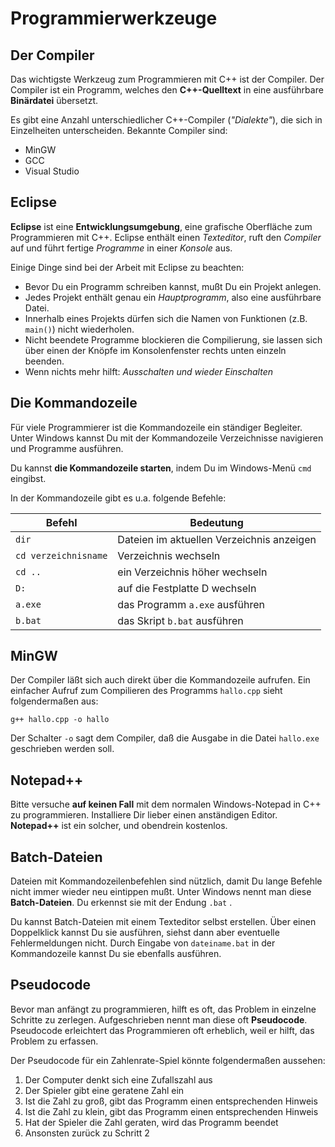 
# Programmierwerkzeuge

## Der Compiler

Das wichtigste Werkzeug zum Programmieren mit C++ ist der Compiler. Der Compiler ist ein Programm, welches den **C++-Quelltext** in eine ausführbare **Binärdatei** übersetzt. 

Es gibt eine Anzahl unterschiedlicher C++-Compiler (*"Dialekte"*), die sich in Einzelheiten unterscheiden. Bekannte Compiler sind:

* MinGW
* GCC
* Visual Studio


## Eclipse

**Eclipse** ist eine **Entwicklungsumgebung**, eine grafische Oberfläche zum Programmieren mit C++. Eclipse enthält einen *Texteditor*, ruft den *Compiler* auf und führt fertige *Programme* in einer *Konsole* aus. 

Einige Dinge sind bei der Arbeit mit Eclipse zu beachten:

* Bevor Du ein Programm schreiben kannst, mußt Du ein Projekt anlegen.
* Jedes Projekt enthält genau ein *Hauptprogramm*, also eine ausführbare Datei.
* Innerhalb eines Projekts dürfen sich die Namen von Funktionen (z.B. `main()`) nicht wiederholen.
* Nicht beendete Programme blockieren die Compilierung, sie lassen sich über einen der Knöpfe im Konsolenfenster rechts unten einzeln beenden.
* Wenn nichts mehr hilft: *Ausschalten und wieder Einschalten*

## Die Kommandozeile

Für viele Programmierer ist die Kommandozeile ein ständiger Begleiter. Unter Windows kannst Du mit der Kommandozeile Verzeichnisse navigieren und Programme ausführen.

Du kannst **die Kommandozeile starten**, indem Du im Windows-Menü `cmd` eingibst.

In der Kommandozeile gibt es u.a. folgende Befehle:

| Befehl | Bedeutung |
|--------|-----------|
| `dir` | Dateien im aktuellen Verzeichnis anzeigen |
| `cd verzeichnisname` | Verzeichnis wechseln |
| `cd ..` | ein Verzeichnis höher wechseln |
| `D:`   | auf die Festplatte D wechseln |
| `a.exe` | das Programm `a.exe` ausführen |
| `b.bat` | das Skript `b.bat` ausführen |


## MinGW

Der Compiler läßt sich auch direkt über die Kommandozeile aufrufen. Ein einfacher Aufruf zum Compilieren des Programms `hallo.cpp` sieht folgendermaßen aus:

    g++ hallo.cpp -o hallo

Der Schalter `-o` sagt dem Compiler, daß die Ausgabe in die Datei `hallo.exe` geschrieben werden soll.


## Notepad++

Bitte versuche **auf keinen Fall** mit dem normalen Windows-Notepad in C++ zu programmieren. Installiere Dir lieber einen anständigen Editor. **Notepad++** ist ein solcher, und obendrein kostenlos.


## Batch-Dateien

Dateien mit Kommandozeilenbefehlen sind nützlich, damit Du lange Befehle nicht immer wieder neu eintippen mußt. Unter Windows nennt man diese **Batch-Dateien**. Du erkennst sie mit der Endung `.bat` .

Du kannst Batch-Dateien mit einem Texteditor selbst erstellen. Über einen Doppelklick kannst Du sie ausführen, siehst dann aber eventuelle Fehlermeldungen nicht. Durch Eingabe von `dateiname.bat` in der Kommandozeile kannst Du sie ebenfalls ausführen.

## Pseudocode

Bevor man anfängt zu programmieren, hilft es oft, das Problem in einzelne Schritte zu zerlegen. Aufgeschrieben nennt man diese oft **Pseudocode**. Pseudocode erleichtert das Programmieren oft erheblich, weil er hilft, das Problem zu erfassen.

Der Pseudocode für ein Zahlenrate-Spiel könnte folgendermaßen aussehen:

1. Der Computer denkt sich eine Zufallszahl aus
2. Der Spieler gibt eine geratene Zahl ein
3. Ist die Zahl zu groß, gibt das Programm einen entsprechenden Hinweis
4. Ist die Zahl zu klein, gibt das Programm einen entsprechenden Hinweis
5. Hat der Spieler die Zahl geraten, wird das Programm beendet
6. Ansonsten zurück zu Schritt 2
